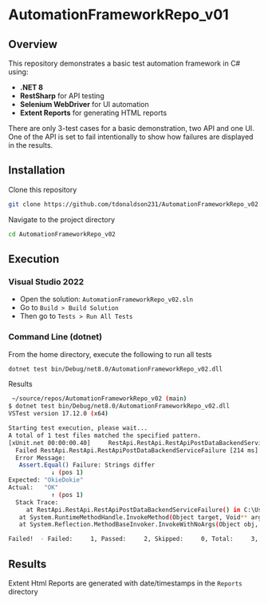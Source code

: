 # AutomationFrameworkRepo_v01

## Overview  
This repository demonstrates a basic test automation framework in C# using:
- **.NET 8** 
- **RestSharp** for API testing  
- **Selenium WebDriver** for UI automation  
- **Extent Reports** for generating HTML reports

There are only 3-test cases for a basic demonstration, two API and one UI. One of the API is set to fail intentionally to show how failures are displayed in the results. 

## Installation 
Clone this repository 
```bash
git clone https://github.com/tdonaldson231/AutomationFrameworkRepo_v02.git
```
Navigate to the project directory
```bash
cd AutomationFrameworkRepo_v02
```
## Execution 
### Visual Studio 2022
- Open the solution: `AutomationFrameworkRepo_v02.sln`
- Go to `Build > Build Solution`
- Then go to `Tests > Run All Tests`
 
### Command Line (dotnet)
From the home directory, execute the following to run all tests
```bash
dotnet test bin/Debug/net8.0/AutomationFrameworkRepo_v02.dll
```
Results
```bash
 ~/source/repos/AutomationFrameworkRepo_v02 (main)
$ dotnet test bin/Debug/net8.0/AutomationFrameworkRepo_v02.dll
VSTest version 17.12.0 (x64)

Starting test execution, please wait...
A total of 1 test files matched the specified pattern.
[xUnit.net 00:00:00.40]     RestApi.RestApi.RestApiPostDataBackendServiceFailure [FAIL]
  Failed RestApi.RestApi.RestApiPostDataBackendServiceFailure [214 ms]
  Error Message:
   Assert.Equal() Failure: Strings differ
            ↓ (pos 1)
Expected: "OkieDokie"
Actual:   "OK"
            ↑ (pos 1)
  Stack Trace:
     at RestApi.RestApi.RestApiPostDataBackendServiceFailure() in C:\Users\toddd\source\repos\AutomationFrameworkRepo_v02\Tests\RestApi.cs:line 54
   at System.RuntimeMethodHandle.InvokeMethod(Object target, Void** arguments, Signature sig, Boolean isConstructor)
   at System.Reflection.MethodBaseInvoker.InvokeWithNoArgs(Object obj, BindingFlags invokeAttr)

Failed!  - Failed:     1, Passed:     2, Skipped:     0, Total:     3, Duration: 5 s - AutomationFrameworkRepo_v02.dll (net8.0)

```

## Results 
Extent Html Reports are generated with date/timestamps in the `Reports` directory

